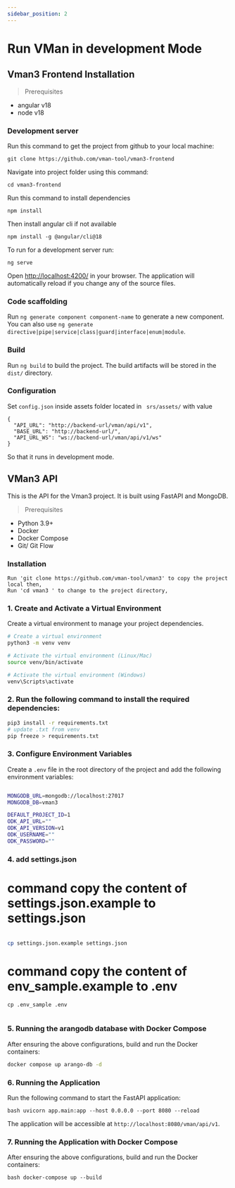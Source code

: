 ```yaml
---
sidebar_position: 2
---
```


# Run VMan in development Mode

## Vman3 Frontend Installation

> Prerequisites
- angular v18
- node v18


### Development server

Run this command to get the project from github to your local machine:
```
git clone https://github.com/vman-tool/vman3-frontend
```

Navigate into project folder using this command:
```
cd vman3-frontend
```

Run this command to install dependencies
```
npm install 
```

Then install angular cli if not available 
```
npm install -g @angular/cli@18
```

To run for a development server run:
```
ng serve
```
Open [http://localhost:4200/](http://localhost:4200/) in your browser. The application will automatically reload if you change any of the source files.


### Code scaffolding

Run `ng generate component component-name` to generate a new component. You can also use `ng generate directive|pipe|service|class|guard|interface|enum|module`.

### Build

Run `ng build` to build the project. The build artifacts will be stored in the `dist/` directory.

### Configuration
Set ```config.json``` inside assets folder located in ``` srs/assets/``` with value

```
{
  "API_URL": "http://backend-url/vman/api/v1",
  "BASE_URL": "http://backend-url/",
  "API_URL_WS": "ws://backend-url/vman/api/v1/ws"
}

```

So that it runs in development mode.


## VMan3 API

This is the API for the Vman3 project. It is built using FastAPI and MongoDB.

> Prerequisites

- Python 3.9+
- Docker
- Docker Compose
- Git/ Git Flow

### Installation
```
Run 'git clone https://github.com/vman-tool/vman3' to copy the project local then,
Run 'cd vman3 ' to change to the project directory,

```
### 1. Create and Activate a Virtual Environment

Create a virtual environment to manage your project dependencies.

```bash
# Create a virtual environment
python3 -m venv venv

# Activate the virtual environment (Linux/Mac)
source venv/bin/activate

# Activate the virtual environment (Windows)
venv\Scripts\activate
```

### 2. Run the following command to install the required dependencies:
```bash
pip3 install -r requirements.txt
# update .txt from venv
pip freeze > requirements.txt
```


### 3. Configure Environment Variables

Create a `.env` file in the root directory of the project and add the following environment variables:

```bash

MONGODB_URL=mongodb://localhost:27017
MONGODB_DB=vman3

DEFAULT_PROJECT_ID=1
ODK_API_URL=""
ODK_API_VERSION=v1
ODK_USERNAME=""
ODK_PASSWORD=""

```

### 4. add settings.json
# command copy the content of settings.json.example to settings.json

```bash

cp settings.json.example settings.json
```
# command copy the content of env_sample.example to .env

```
cp .env_sample .env
    
```

### 5. Running the arangodb database  with Docker Compose


After ensuring the above configurations, build and run the Docker containers:

```bash
docker compose up arango-db -d

```

### 6. Running the Application

Run the following command to start the FastAPI application:

```
bash uvicorn app.main:app --host 0.0.0.0 --port 8080 --reload
```

The application will be accessible at `http://localhost:8080/vman/api/v1`.



### 7. Running the Application with Docker Compose


After ensuring the above configurations, build and run the Docker containers:

```
bash docker-compose up --build
```

